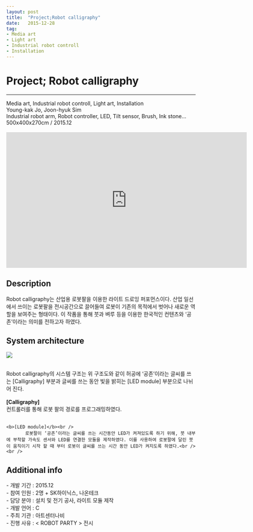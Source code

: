 ```yaml
---
layout: post
title:  "Project;Robot calligraphy"
date:   2015-12-28
tag:
- Media art
- Light art
- Industrial robot controll
- Installation
---
```

<h1> Project; Robot calligraphy</h1>
<hr />
Media art, Industrial robot controll, Light art, Installation<br />
Young-kak Jo, Joon-hyuk Sim<br />
Industrial robot arm, Robot controller, LED, Tilt sensor, Brush, Ink stone...<br />
500x400x270cm / 2015.12<br /><br />

<iframe width="640" height="360" src="https://www.youtube-nocookie.com/embed/Gm7YdAydovk?controls=0&amp;showinfo=0" frameborder="0" allowfullscreen></iframe>

<h2> Description</h2>
    Robot calligraphy는 산업용 로봇팔을 이용한 라이트 드로잉 퍼포먼스이다. 산업 일선에서 쓰이는 로봇팔을 전시공간으로 끌어들여 로봇이 기존의 목적에서 벗어나 새로운 역할을 보여주는 형태이다. 이 작품을 통해 붓과 벼루 등을 이용한 한국적인 컨텐츠와 ‘공존’이라는 의미를 전하고자 하였다. <br />

<h2> System architecture</h2>

<a href="{{ site.url }}/images/robotcalligraphy_sys.png"><img src="{{ site.url }}/images/robotcalligraphy_sys.png"></a> 

 <br />Robot calligraphy의 시스템 구조는 위 구조도와 같이 허공에 ‘공존’이라는 글씨를 쓰는 [Calligraphy] 부분과 글씨를 쓰는 동안 빛을 밝히는 [LED module] 부분으로 나뉘어 진다.<br /><br />
 	<b>[Calligraphy]</b><br />
 		    컨트롤러를 통해 로봇 팔의 경로를 프로그래밍하였다.<br /><br />

	<b>[LED module]</b><br />
		   로봇팔이 ‘공존’이라는 글씨를 쓰는 시간동안 LED가 켜져있도록 하기 위해, 붓 내부에 부착할 가속도 센서와 LED를 연결한 모듈을 제작하였다. 이를 사용하여 로봇팔에 달린 붓이 움직이기 시작 할 때 부터 로봇이 글씨를 쓰는 시간 동안 LED가 켜지도록 하였다.<br /><br />

<h2> Additional info</h2>
	- 개발 기간		:     2015.12<br />
	- 참여 인원		:     2명 + SK하이닉스, 나온테크<br />
	- 담당 분야		:     설치 및 전기 공사, 라이트 모듈 제작<br />
	- 개발 언어		:     C<br />
	- 주최 기관		:     아트센터나비<br />
	- 진행 사유		:     < ROBOT PARTY > 전시<br /> <br />  
